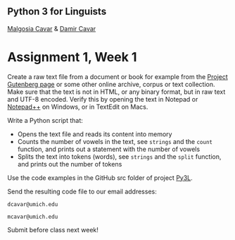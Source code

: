 ## Python 3 for Linguists

[Malgosia Cavar](http://cavar.me/malgosia/) & [Damir Cavar](http://cavar.me/damir/)

# Assignment 1, Week 1

Create a raw text file from a document or book for example from the [Project Gutenberg page](http://www.gutenberg.org/) or some other online archive, corpus or text collection. Make sure that the text is not in HTML, or any binary format, but in raw text and UTF-8 encoded. Verify this by opening the text in Notepad or [Notepad++](http://notepad-plus-plus.org/) on Windows, or in TextEdit on Macs.

Write a Python script that:

* Opens the text file and reads its content into memory
* Counts the number of vowels in the text, see ``strings`` and the ``count`` function, and prints out a statement with the number of vowels
* Splits the text into tokens (words), see ``strings`` and the ``split`` function, and prints out the number of tokens

Use the code examples in the GitHub src folder of project [Py3L](https://github.com/dcavar/Py3L).

Send the resulting code file to our email addresses:

``dcavar@umich.edu``

``mcavar@umich.edu``


Submit before class next week!
